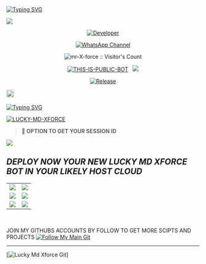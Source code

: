 <a href="https://git.io/typing-svg"><img src="https://readme-typing-svg.demolab.com?font=Black+Ops+One&size=100&pause=1000&color=8A2BE2&center=true&width=1000&height=200&lines=☢️LUCKY-MD-XFORCE☢️" alt="Typing SVG" /></a>
  </div>
<a><img src='https://files.catbox.moe/uw4l17.jpeg'/></a>

<p align="center">
  <a href="https://github.com/mr-X-force"><img title="Developer" src="https://img.shields.io/badge/Author-LUCKY%20MD%20XFORCE-FF00FF.svg?style=big-square&logo=github" /></a>
</p>

<div align="center">
  
[![WhatsApp Channel](https://img.shields.io/badge/Join-WhatsApp%20Channel-9ACD32?style=big-square&logo=whatsapp)](https://whatsapp.com/channel/0029VaihcQv84Om8LP59fO3f)
</div>

 <p align="center"><img src="https://profile-counter.glitch.me/{mr-X-force}/count.svg" alt="mr-X-force :: Visitor's Count" old_src="https://profile-counter.glitch.me/{mr-X-force}/count.svg" /></p>


<p align="center">
<a href="https://github.com/mr-X-force/LUCKY-MD-XFORCE"><img title="THIS-IS-PUBLIC-BOT" src="https://img.shields.io/static/v1?label=Language&message=English&style=square&color=darkpink"></a> &nbsp;
  <img src="https://komarev.com/ghpvc/?username=LUCKY-MD-XFORCE&label=VIEWS&style=square&color=blue" />
</p>
</p> 

<p align="center">
  <a href="https://github.com/mr-X-force/LUCKY-MD-XFORCE"><img title="Release" src="https://img.shields.io/badge/Release-beta%20v3.0.0-cyan.svg?style=for-the-badge&logo=aqua" /></a>
</p>



  
<a
href="https://github.com/mr-X-ferce/LUCKY-MD-XFORCE/graphs/commit-activity"><img height="20" src="https://img.shields.io/badge/Maintained%3F-yes-green.svg"></a>&nbsp;&nbsp;
</p>
<p align='center'>

 [![Typing SVG](https://readme-typing-svg.herokuapp.com?font=monospace-ExtraBold&color=blue&lines=𝗙𝗢𝗥𝗞🍴+𝗔𝗡𝗗+𝗦𝗧𝗔𝗥+🎖️+𝗥𝗘𝗣𝗢)](https://git.io/typing-svg)
 <p align="lift">
 <a href="https://github.com/mr-X-force/LUCKY-MD-XFORCE/fork"><img title="LUCKY-MD-XFORCE" src="https://img.shields.io/badge/FORK-LUCKY MD XFORCE-h?color=008000&style=for-the-badge&logo=github"></a>
 

  > **📌 OPTION TO GET YOUR SESSION ID**
  <a href='https://fredietech.onrender.com' target="_blank">
    <img src='https://img.shields.io/badge/PAIR_CODE_1-800080?style=for-the-badge&logo=matrix&logoColor=white&labelColor=000000'/>
  </a></br>


## _DEPLOY NOW YOUR NEW LUCKY MD XFORCE BOT IN YOUR LIKELY HOST CLOUD_

<div align="center">
  <table>
    <tr>
      <td><a href="https://lucky-md-xforce-deploy-your-bot-with-your-github-username.vercel.app" target="_blank"><img src="https://img.shields.io/badge/Heroku-430098?style=for-the-badge&logo=heroku&logoColor=white&labelColor=000000&color=00ffaa"/></a></td>
      <td><a href="https://host.talkdrove.com/share-bot/47" target="_blank"><img src="https://img.shields.io/badge/TalkDrove-A52A2A?style=for-the-badge&logo=github&logoColor=white&labelColor=000000"/></a></td>
    </tr>
    <tr>
      <td><a href="https://app.koyeb.com/services/deploy?type=git&repository=mr-X-force/LUCKY-MD-XFORCE" target="_blank"><img src="https://img.shields.io/badge/Koyeb-FF009D?style=for-the-badge&logo=koyeb&logoColor=white&labelColor=000000"/></a></td>
      <td><a href="https://railway.app/new" target="_blank"><img src="https://img.shields.io/badge/Railway-FF8700?style=for-the-badge&logo=railway&logoColor=white&labelColor=000000"/></a></td>
    </tr>
    <tr>
      <td><a href="https://dashboard.render.com/web/new" target="_blank"><img src="https://img.shields.io/badge/Render-000000?style=for-the-badge&logo=render&logoColor=white&labelColor=000000&color=00ffaa"/></a></td>
      <td><a href="https://app.netlify.com/" target="_blank"><img src="https://img.shields.io/badge/Netlify-CC00FF?style=for-the-badge&logo=huggingface&logoColor=white&labelColor=000000"/></a></td>
    </tr>
  </table>
</div>


<br>

JOIN MY GITHUBS ACCOUNTS BY FOLLOW TO GET MORE SCIPTS AND PROJECTS
[![Follow My Main Git](https://img.shields.io/static/v1?label=Follow%20My%20GitHub&message=Account&color=800000&style=for-the-badge&logo=github&logoColor=pink)](https://github.com/Fred1e)  


---

[![Lucky Md Xforce Git](https://readme-typing-svg.demolab.com?font=Anton&size=25&pause=998&color=F51FFF&background=F7F2F20A&vCenter=true&random=false&width=340&lines=Have+a%F0%9F%91%8B!+All+Errors+in+main+is+fixed+in+here;updates+are+always+done+by+Fredie;Thanks+for+all+your+support🔏🤞)]

  





